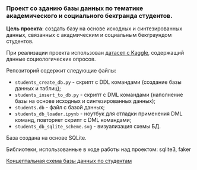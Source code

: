 ### Проект со зданию базы данных по тематике академического и социального бекгранда студентов. 

**Цель проекта**: создать базу на основе исходных и синтезированных данных, связанных с акадмическим и социальным бекграундом студентов.

При реализации проекта использован [датасет с Kaggle](https://www.kaggle.com/datasets/abdullah0a/student-dropout-analysis-and-prediction-dataset), содержащий данные социологических опросов.

Репозиторий содержит следующие файлы:
- `students_create_db.py` - скрипт с DDL командами (создание базы данных и таблиц);
- `students_insert_to_db.py` - скрипт с DML командами (наполнение базы на основе исходных и синтезированных данных);
- `students.db` - файл с базой данных;
- `students_db_loader.ipynb` - ноутбук для отладки применения DML команд, повторяет скрипт с DML командами;
- `students_db_sqlite_scheme.svg` - визуализация схемы БД.

База создана на основе SQLite.

Библиотеки, использованные в ходе работы над проектом: sqlite3, faker

[Концептальная схема базы данных по студентам](https://drive.google.com/file/d/1up-pHYgRnpuUeZ46K-X7zxkanIEcnq3-/view?usp=sharing) 
